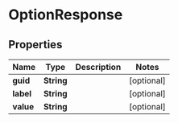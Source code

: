 

# OptionResponse


## Properties

| Name | Type | Description | Notes |
|------------ | ------------- | ------------- | -------------|
|**guid** | **String** |  |  [optional] |
|**label** | **String** |  |  [optional] |
|**value** | **String** |  |  [optional] |



